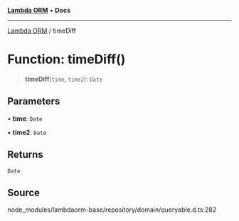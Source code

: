 [**Lambda ORM**](../README.md) • **Docs**

***

[Lambda ORM](../README.md) / timeDiff

# Function: timeDiff()

> **timeDiff**(`time`, `time2`): `Date`

## Parameters

• **time**: `Date`

• **time2**: `Date`

## Returns

`Date`

## Source

node\_modules/lambdaorm-base/repository/domain/queryable.d.ts:282
